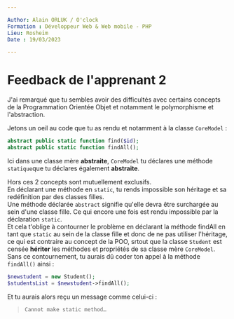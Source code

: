 ```yaml
---

Author: Alain ORLUK / O'clock  
Formation : Développeur Web & Web mobile - PHP 
Lieu: Rosheim
Date : 19/03/2023  

---
```

# **Feedback de l'apprenant 2**

J'ai remarqué que tu sembles avoir des difficultés avec certains concepts de la Programmation Orientée Objet et notamment le polymorphisme et l'abstraction.

Jetons un oeil au code que tu as rendu et notamment à la classe `CoreModel` :  

```php
abstract public static function find($id);
abstract public static function findAll();
```

Ici dans une classe mère **abstraite**, `CoreModel` tu déclares  une méthode `statique`que tu déclares également **abstraite**.  

Hors ces 2 concepts sont mutuellement exclusifs.  
En déclarant une méthode en `static`, tu rends impossible son héritage et sa redéfinition par des classes filles.  
Une méthode déclarée `abstract` signifie qu'elle devra être surchargée au sein d'une classe fille. Ce qui encore une fois est rendu impossible par la déclaration `static`.  
Et cela t'oblige à contourner le problème en déclarant la méthode findAll en tant que `static` au sein de la classe fille et donc de ne pas utiliser l'héritage, ce qui est contraire au concept de la POO, srtout que la classe `Student` est censée **hériter** les méthodes et propriétés de sa classe mère `CoreModel`.  
Sans ce contournement, tu aurais dû coder ton appel à la méthode `findAll()` ainsi :  

```php
$newstudent = new Student();
$studentsList = $newstudent->findAll();
```

Et tu aurais alors reçu un message comme celui-ci :  
> `Cannot make static method…`

